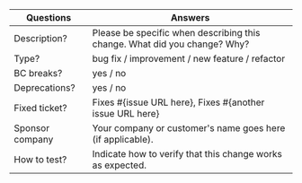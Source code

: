 <!-----------------------------------------------------------------------------
Thank you for contributing to the PrestaShop project! 
Please take the time to edit the "Answers" rows below with the necessary information.
Check out our contribution guidelines to find out how to complete it:
https://devdocs.prestashop-project.org/8/contribute/contribution-guidelines/#pull-requests
------------------------------------------------------------------------------>

| Questions         | Answers
| ------------------| -------------------------------------------------------
| Description?      | Please be specific when describing this change. What did you change? Why?
| Type?             | bug fix / improvement / new feature / refactor
| BC breaks?        | yes / no
| Deprecations?     | yes / no
| Fixed ticket?     | Fixes #{issue URL here}, Fixes #{another issue URL here}
| Sponsor company   | Your company or customer's name goes here (if applicable).
| How to test?      | Indicate how to verify that this change works as expected.
